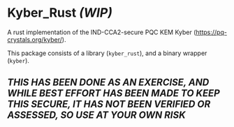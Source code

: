# Kyber_Rust _(WIP)_

A rust implementation of the IND-CCA2-secure PQC KEM Kyber (https://pq-crystals.org/kyber/).

This package consists of a library (`kyber_rust`), and a binary wrapper (`kyber`).

## _THIS HAS BEEN DONE AS AN EXERCISE, AND WHILE BEST EFFORT HAS BEEN MADE TO KEEP THIS SECURE, IT HAS NOT BEEN VERIFIED OR ASSESSED, SO USE AT YOUR OWN RISK_


